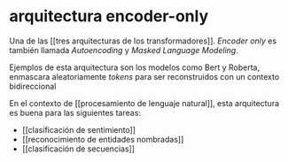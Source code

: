 # arquitectura encoder-only
Una de las [[tres arquitecturas de los transformadores]]. *Encoder only* es también llamada *Autoencoding* y *Masked Language Modeling*.

Ejemplos de esta arquitectura son los modelos como Bert y Roberta, enmascara aleatoriamente *tokens* para ser reconstruidos con un contexto bidireccional

En el contexto de [[procesamiento de lenguaje natural]], esta arquitectura es buena para las siguientes tareas:

- [[clasificación de sentimiento]]
- [[reconocimiento de entidades nombradas]]
- [[clasificación de secuencias]]